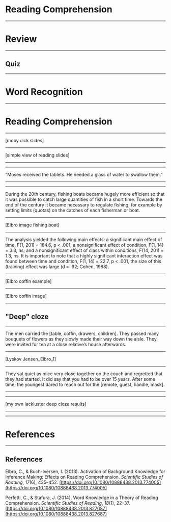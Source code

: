 # Reading Comprehension

---

# Review

---

## Quiz

---

# Word Recognition



---

# Reading Comprehension


---

[moby dick slides]


---


[simple view of reading slides]


---



---


“Moses received the tablets. He needed a glass of water to swallow them.”

---



---


During the 20th century, fishing boats became hugely more efficient so that it was possible to catch large quantities of fish in a short time. Towards the end of the century it became necessary to regulate fishing, for example by setting limits (quotas) on the catches of each fisherman or boat.


---

[Elbro image fishing boat]

---

The analysis yielded the following main effects: a significant main effect of time, F(1, 201) = 184.6, p < .001; a nonsignificant effect of condition, F(1, 14) = 3.3, ns; and a nonsignificant effect of class within conditions, F(14, 201) = 1.3, ns. It is important to note that a highly significant interaction effect was found between time and condition, F(1, 14) = 22.7, p < .001, the size of this (training) effect was large (d = .92; Cohen, 1988).


---

[Elbro coffin example]


---

[Elbro coffin image]

---

## "Deep" cloze


---

The men carried the [table, coffin, drawers, children]. They passed many bouquets of flowers as they slowly made their way down the aisle. They were invited for tea at a close relative’s house afterwards.


---

[Lyskov Jensen_Elbro_1]



---

They sat quiet as mice very close together on the couch and regretted that they had started. It did say that you had to be over 15 years. After some time, the youngest dared to reach out for the [remote, guest, handle, mask].

---



---

[my own lackluster deep cloze results]


---



---


# References

---

## References


<div id = "refs">

Elbro, C., & Buch-Iversen, I. (2013). Activation of Background Knowledge for Inference Making: Effects on Reading Comprehension. _Scientific Studies of Reading_, _17_(6), 435–452. [https://doi.org/10.1080/10888438.2013.774005](https://doi.org/10.1080/10888438.2013.774005)

Perfetti, C., & Stafura, J. (2014). Word Knowledge in a Theory of Reading Comprehension. _Scientific Studies of Reading_, _18_(1), 22–37. [https://doi.org/10.1080/10888438.2013.827687](https://doi.org/10.1080/10888438.2013.827687)




</div>